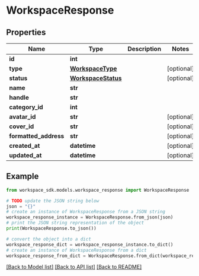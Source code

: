# WorkspaceResponse


## Properties

Name | Type | Description | Notes
------------ | ------------- | ------------- | -------------
**id** | **int** |  | 
**type** | [**WorkspaceType**](WorkspaceType.md) |  | [optional] 
**status** | [**WorkspaceStatus**](WorkspaceStatus.md) |  | [optional] 
**name** | **str** |  | 
**handle** | **str** |  | 
**category_id** | **int** |  | 
**avatar_id** | **str** |  | [optional] 
**cover_id** | **str** |  | [optional] 
**formatted_address** | **str** |  | [optional] 
**created_at** | **datetime** |  | [optional] 
**updated_at** | **datetime** |  | [optional] 

## Example

```python
from workspace_sdk.models.workspace_response import WorkspaceResponse

# TODO update the JSON string below
json = "{}"
# create an instance of WorkspaceResponse from a JSON string
workspace_response_instance = WorkspaceResponse.from_json(json)
# print the JSON string representation of the object
print(WorkspaceResponse.to_json())

# convert the object into a dict
workspace_response_dict = workspace_response_instance.to_dict()
# create an instance of WorkspaceResponse from a dict
workspace_response_from_dict = WorkspaceResponse.from_dict(workspace_response_dict)
```
[[Back to Model list]](../README.md#documentation-for-models) [[Back to API list]](../README.md#documentation-for-api-endpoints) [[Back to README]](../README.md)


